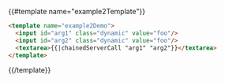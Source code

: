 {{#template name="example2Template"}}
```html
<template name="example2Demo">
  <input id="arg1" class="dynamic" value="foo"/>
  <input id="arg2" class="dynamic" value="foo"/>
  <textarea>{{|chainedServerCall "arg1" "arg2"}}</textarea>
</template>
```
{{/template}}
